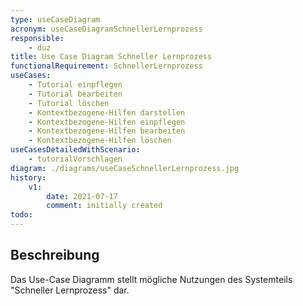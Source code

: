 ```yaml
---
type: useCaseDiagram
acronym: useCaseDiagramSchnellerLernprozess
responsible: 
    - duz
title: Use Case Diagram Schneller Lernprozess
functionalRequirement: SchnellerLernprozess
useCases:
    - Tutorial einpflegen
    - Tutorial bearbeiten
    - Tutorial löschen
    - Kontextbezogene-Hilfen darstellen
    - Kontextbezogene-Hilfen einpflegen
    - Kontextbezogene-Hilfen bearbeiten
    - Kontextbezogene-Hilfen löschen
useCasesDetailedWithScenario:
    - tutorialVorschlagen
diagram: ./diagrams/useCaseSchnellerLernprozess.jpg
history:
    v1:
        date: 2021-07-17
        comment: initially created
todo:  
---
```


## Beschreibung

Das Use-Case Diagramm stellt mögliche Nutzungen des Systemteils "Schneller Lernprozess" dar.
